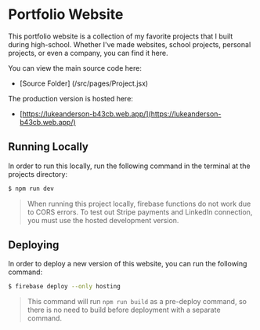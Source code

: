 # Portfolio Website

This portfolio website is a collection of my favorite projects that I built during high-school. Whether I've made websites, school projects, personal projects, or even a company, you can find it here.

You can view the main source code here:
- [Source Folder] (/src/pages/Project.jsx)

The production version is hosted here:
- [https://lukeanderson-b43cb.web.app/](https://lukeanderson-b43cb.web.app/)

## Running Locally

In order to run this locally, run the following command in the terminal at the projects directory:

```sh
$ npm run dev
```

> When running this project locally, firebase functions do not work due to CORS errors. To test out Stripe payments and LinkedIn connection, you must use the hosted development version.

## Deploying

In order to deploy a new version of this website, you can run the following command:

```sh
$ firebase deploy --only hosting
```

> This command will run `npm run build` as a pre-deploy command, so there is no need to build before deployment with a separate command.
